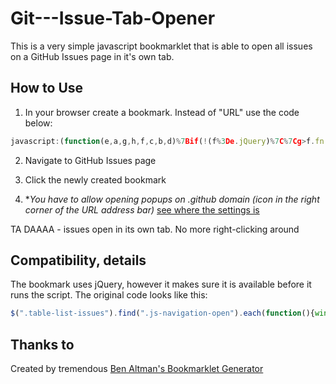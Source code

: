 # Git---Issue-Tab-Opener

This is a very simple javascript bookmarklet that is able to open all issues on a GitHub Issues page in it's own tab. 

## How to Use

1) In your browser create a bookmark. Instead of "URL" use the code below:

```javascript
javascript:(function(e,a,g,h,f,c,b,d)%7Bif(!(f%3De.jQuery)%7C%7Cg>f.fn.jquery%7C%7Ch(f))%7Bc%3Da.createElement("script")%3Bc.type%3D"text/javascript"%3Bc.src%3D"http://ajax.googleapis.com/ajax/libs/jquery/"%2Bg%2B"/jquery.min.js"%3Bc.onload%3Dc.onreadystatechange%3Dfunction()%7Bif(!b%26%26(!(d%3Dthis.readyState)%7C%7Cd%3D%3D"loaded"%7C%7Cd%3D%3D"complete"))%7Bh((f%3De.jQuery).noConflict(1),b%3D1)%3Bf(c).remove()%7D%7D%3Ba.documentElement.childNodes%5B0%5D.appendChild(c)%7D%7D)(window,document,"1.3.2",function(%24,L)%7B%24(".table-list-issues").find(".js-navigation-open").each(function()%7Bwindow.open(%24(this).attr("href"), "_blank")%7D)%7D)%3B
```

2) Navigate to GitHub Issues page

3) Click the newly created bookmark

4) **You have to allow opening popups on *.github domain (icon in the right corner of the URL address bar)**
[see where the settings is](http://247pearsoned.custhelp.com/app/answers/detail/a_id/8973/~/chrome%3A-pop-up-blockers)

TA DAAAA - issues open in its own tab. No more right-clicking around

## Compatibility, details

The bookmark uses jQuery, however it makes sure it is available before it runs the script. 
The original code looks like this:
```javascript
$(".table-list-issues").find(".js-navigation-open").each(function(){window.open($(this).attr("href"), "_blank")})
```

## Thanks to
Created by tremendous [Ben Altman's Bookmarklet Generator](http://benalman.com/projects/run-jquery-code-bookmarklet/)
